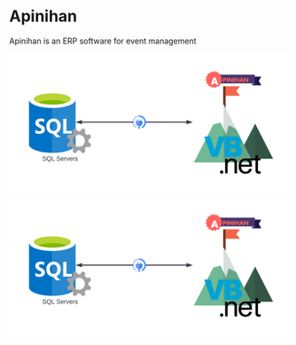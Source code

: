 # Apinihan
Apinihan is an ERP software for event management

![Alt text](Apinihan.png)
![Alt text](Apinihan.png)